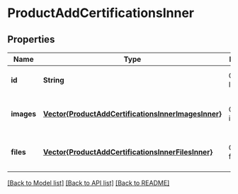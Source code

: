 # ProductAddCertificationsInner


## Properties
Name | Type | Description | Notes
------------ | ------------- | ------------- | -------------
**id** | **String** | Certification ID | [default to nothing]
**images** | [**Vector{ProductAddCertificationsInnerImagesInner}**](ProductAddCertificationsInnerImagesInner.md) | Certification images | [optional] [default to nothing]
**files** | [**Vector{ProductAddCertificationsInnerFilesInner}**](ProductAddCertificationsInnerFilesInner.md) | Certification files | [optional] [default to nothing]


[[Back to Model list]](../README.md#models) [[Back to API list]](../README.md#api-endpoints) [[Back to README]](../README.md)


